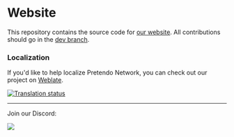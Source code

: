 # Website

This repository contains the source code for [our website](https://pretendo.network). All contributions should go in the [dev branch](https://github.com/PretendoNetwork/website/tree/dev).

### Localization
If you'd like to help localize Pretendo Network, you can check out our project on [Weblate](https://hosted.weblate.org/engage/pretendonetwork/).

<a href="https://hosted.weblate.org/engage/pretendonetwork/">
    <img src="https://hosted.weblate.org/widgets/pretendonetwork/-/website/multi-auto.svg" alt="Translation status" />
</a>

* * *

Join our Discord:

<a href="https://discord.gg/DThgbba" target="_blank">
    <img src="https://discordapp.com/api/guilds/408718485913468928/widget.png?style=banner3">
</a>